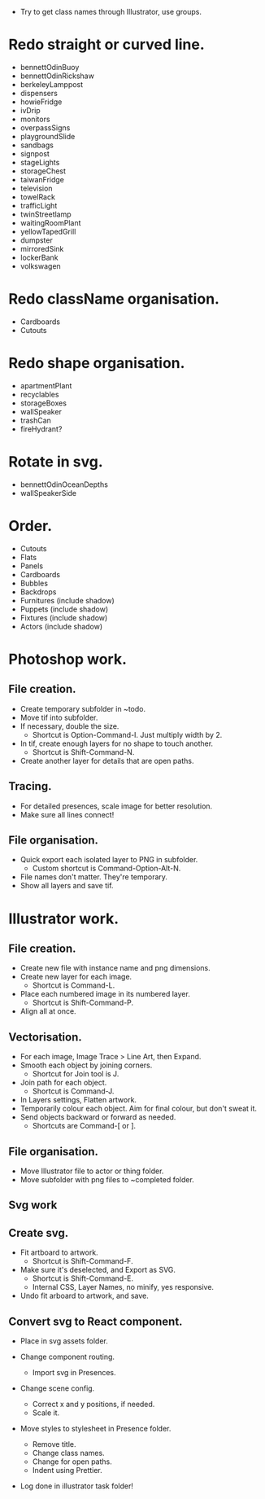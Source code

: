 * Try to get class names through Illustrator, use groups.

# Redo straight or curved line.
* bennettOdinBuoy
* bennettOdinRickshaw
* berkeleyLamppost
* dispensers
* howieFridge
* ivDrip
* monitors
* overpassSigns
* playgroundSlide
* sandbags
* signpost
* stageLights
* storageChest
* taiwanFridge
* television
* towelRack
* trafficLight
* twinStreetlamp
* waitingRoomPlant
* yellowTapedGrill
* dumpster
* mirroredSink
* lockerBank
* volkswagen

# Redo className organisation.
* Cardboards
* Cutouts

# Redo shape organisation.
* apartmentPlant
* recyclables
* storageBoxes
* wallSpeaker
* trashCan
* fireHydrant?

# Rotate in svg.
* bennettOdinOceanDepths
* wallSpeakerSide

# Order.
* Cutouts
* Flats
* Panels
* Cardboards
* Bubbles
* Backdrops
* Furnitures (include shadow)
* Puppets (include shadow)
* Fixtures (include shadow)
* Actors (include shadow)

# Photoshop work.

## File creation.
* Create temporary subfolder in ~todo.
* Move tif into subfolder.
* If necessary, double the size.
    * Shortcut is Option-Command-I. Just multiply width by 2.
* In tif, create enough layers for no shape to touch another.
    * Shortcut is Shift-Command-N.
* Create another layer for details that are open paths.

## Tracing.
* For detailed presences, scale image for better resolution.
* Make sure all lines connect!

## File organisation.
* Quick export each isolated layer to PNG in subfolder.
    * Custom shortcut is Command-Option-Alt-N.
* File names don't matter. They're temporary.
* Show all layers and save tif.

# Illustrator work.

## File creation.
* Create new file with instance name and png dimensions.
* Create new layer for each image.
    * Shortcut is Command-L.
* Place each numbered image in its numbered layer.
    * Shortcut is Shift-Command-P.
* Align all at once.

## Vectorisation.
* For each image, Image Trace > Line Art, then Expand.
* Smooth each object by joining corners.
    * Shortcut for Join tool is J.
* Join path for each object.
    * Shortcut is Command-J.
* In Layers settings, Flatten artwork.
* Temporarily colour each object. Aim for final colour, but don't sweat it.
* Send objects backward or forward as needed.
    * Shortcuts are Command-[ or ].

## File organisation.
* Move Illustrator file to actor or thing folder.
* Move subfolder with png files to ~completed folder.

## Svg work

## Create svg.
* Fit artboard to artwork.
    * Shortcut is Shift-Command-F.
* Make sure it's deselected, and Export as SVG.
    * Shortcut is Shift-Command-E.
    * Internal CSS, Layer Names, no minify, yes responsive.
* Undo fit arboard to artwork, and save.

## Convert svg to React component.
* Place in svg assets folder.
* Change component routing.
    * Import svg in Presences.
* Change scene config.
    * Correct x and y positions, if needed.
    * Scale it.
* Move styles to stylesheet in Presence folder.
    * Remove title.
    * Change class names.
    * Change for open paths.
    * Indent using Prettier.

* Log done in illustrator task folder!